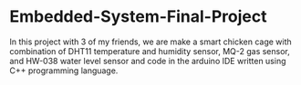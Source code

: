 # Embedded-System-Final-Project
In this project with 3 of my friends, we are make a smart chicken cage with combination of DHT11 temperature and humidity sensor, MQ-2 gas sensor, and HW-038 water level sensor and code in the arduino IDE written using C++ programming language.
